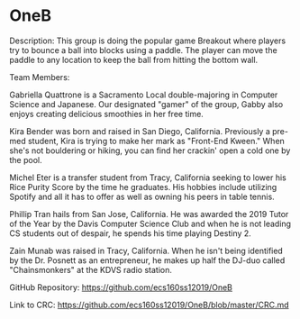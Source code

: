 OneB
====

Description: This group is doing the popular game Breakout where players try to
bounce a ball into blocks using a paddle. The player can move the paddle to any
location to keep the ball from hitting the bottom wall.

Team Members:

Gabriella Quattrone is a Sacramento Local double-majoring in Computer Science
and Japanese. Our designated "gamer" of the group, Gabby also enjoys creating
delicious smoothies in her free time.

Kira Bender was born and raised in San Diego, California. Previously a pre-med
student, Kira is trying to make her mark as "Front-End Kween." When she's not
bouldering or hiking, you can find her crackin' open a cold one by the pool.

Michel Eter is a transfer student from Tracy, California seeking to lower his
Rice Purity Score by the time he graduates. His hobbies include utilizing
Spotify and all it has to offer as well as owning his peers in table tennis.

Phillip Tran hails from San Jose, California. He was awarded the 2019 Tutor of
the Year by the Davis Computer Science Club and when he is not leading CS
students out of despair, he spends his time playing Destiny 2.

Zain Munab was raised in Tracy, California. When he isn't being identified by
the Dr. Posnett as an entrepreneur, he makes up half the DJ-duo called
"Chainsmonkers" at the KDVS radio station.

GitHub Repository: https://github.com/ecs160ss12019/OneB

Link to CRC: <https://github.com/ecs160ss12019/OneB/blob/master/CRC.md>
